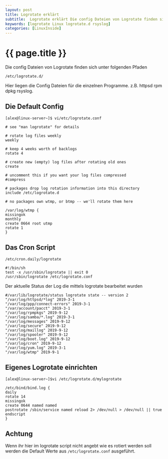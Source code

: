 ```yaml
---
layout: post
title: Logrotate erklärt
subtitle:  Logrotate erklärt Die config Dateien von Logrotate finden sich unter folgenden Pfaden #/etc/logrotate.d/
keywords: [logrotate Linux logrotate.d rsyslog]
categories: [LinuxInside]
---
```

# {{ page.title }}

Die config Dateien von Logrotate finden sich unter folgenden Pfaden

`/etc/logrotate.d/`

Hier liegen die Config Dateien für die einzelnen Programme. z.B. httpsd rpm dpkg rsyslog.

## Die Default Config
```
[alex@linux-server~]$ vi/etc/logrotate.conf
```

```
# see "man logrotate" for details

# rotate log files weekly
weekly

# keep 4 weeks worth of backlogs
rotate 4

# create new (empty) log files after rotating old ones
create

# uncomment this if you want your log files compressed
#compress

# packages drop log rotation information into this directory
include /etc/logrotate.d

# no packages own wtmp, or btmp -- we'll rotate them here

/var/log/wtmp {
missingok
monthly
create 0664 root utmp
rotate 1
}
```

## Das Cron Script


`/etc/cron.daily/logrotate`


```
#!/bin/sh
test -x /usr/sbin/logrotate || exit 0
/usr/sbin/logrotate /etc/logrotate.conf
```


Der aktuelle Status der Log die mittels logrotate bearbeitet wurden

```
#/var/lib/logrotate/status logrotate state -- version 2
"/var/log/httpsd/*log" 2019-3-1
"/var/log/ppp/connect-errors" 2019-3-1
"/var/account/pacct" 2019-3-1
"/var/log/rpmpkgs" 2019-9-12
"/var/log/samba/*.log" 2019-3-1
"/var/log/messages" 2019-9-12
"/var/log/secure" 2019-9-12
"/var/log/maillog" 2019-9-12
"/var/log/spooler" 2019-9-12
"/var/log/boot.log" 2019-9-12
"/var/log/cron" 2019-9-12
"/var/log/yum.log" 2019-3-1
"/var/log/wtmp" 2019-9-1
```


## Eigenes Logrotate einrichten

```
[alex@linux-server~]$vi /etc/logrotate.d/mylogrotate
```

```
/etc/bind/bind.log {
daily
rotate 14
missingok
create 0644 named named
postrotate /sbin/service named reload 2> /dev/null > /dev/null || true
endscript
}
```


## Achtung

Wenn ihr hier im logrotate script nicht angebt wie es rotiert werden soll werden die Default Werte aus `/etc/logrotate.conf` ausgeführt.
